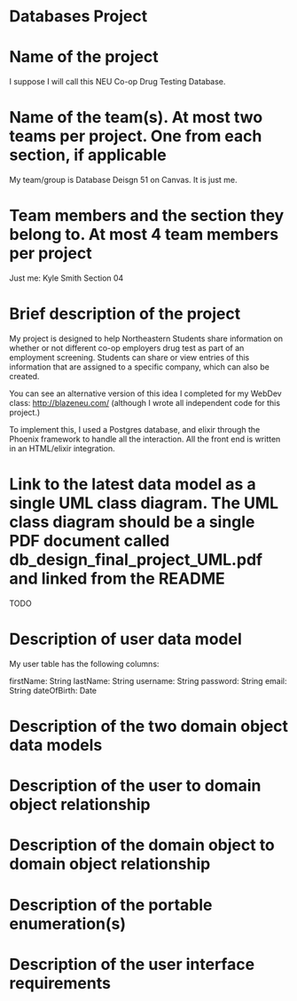 # Databases Project

# Name of the project

I suppose I will call this NEU Co-op Drug Testing Database.

# Name of the team(s). At most two teams per project. One from each section, if applicable

My team/group is Database Deisgn 51 on Canvas. It is just me.

# Team members and the section they belong to. At most 4 team members per project

Just me: Kyle Smith Section 04

# Brief description of the project

My project is designed to help Northeastern Students share information on whether or not different co-op employers drug test as part of an employment screening. Students can share or view entries of this information that are assigned to a specific company, which can also be created. 

You can see an alternative version of this idea I completed for my WebDev class: http://blazeneu.com/ (although I wrote all independent code for this project.)

To implement this, I used a Postgres database, and elixir through the Phoenix framework to handle all the interaction. All the front end is written in an HTML/elixir integration.

# Link to the latest data model as a single UML class diagram. The UML class diagram should be a single PDF document called db_design_final_project_UML.pdf and linked from the README

TODO

# Description of user data model

My user table has the following columns:

firstName: String
lastName: String
username: String
password: String
email: String
dateOfBirth: Date


# Description of the two domain object data models
# Description of the user to domain object relationship
# Description of the domain object to domain object relationship
# Description of the portable enumeration(s)
# Description of the user interface requirements

